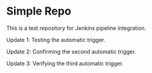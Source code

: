 # Simple Repo

This is a test repository for Jenkins pipeline integration.

Update 1: Testing the automatic trigger.

Update 2: Confirming the second automatic trigger.

Update 3: Verifying the third automatic trigger.
